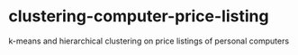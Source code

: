 # clustering-computer-price-listing
k-means and hierarchical clustering on price listings of personal computers
